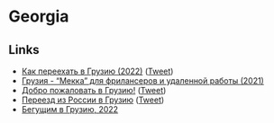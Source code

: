 # Georgia

## Links

- [Как переехать в Грузию (2022)](https://t.me/rbordunov/2141) ([Tweet](https://twitter.com/RomaBordunoff/status/1497496916652871680))
- [Грузия - “Мекка” для фрилансеров и удаленной работы (2021)](https://internationalwealth.info/working-abroad/tbilisi-v-top-3-luchshih-gorodov-dlja-udalennoj-raboty/)
- [Добро пожаловать в Грузию!](https://ingakudracheva.notion.site/bbfdfe4eb1f64ecd97286dc5b0363431) ([Tweet](https://twitter.com/Inga_Kudracheva/status/1498323390121324544))
- [Переезд из России в Грузию](https://russiansingeorgia.me/) ([Tweet](https://twitter.com/vasya_ryba/status/1497759100783976451))
- [Бегущим в Грузию, 2022](https://artemzin.com/blog/georgia-runner-2022-net-voine/)